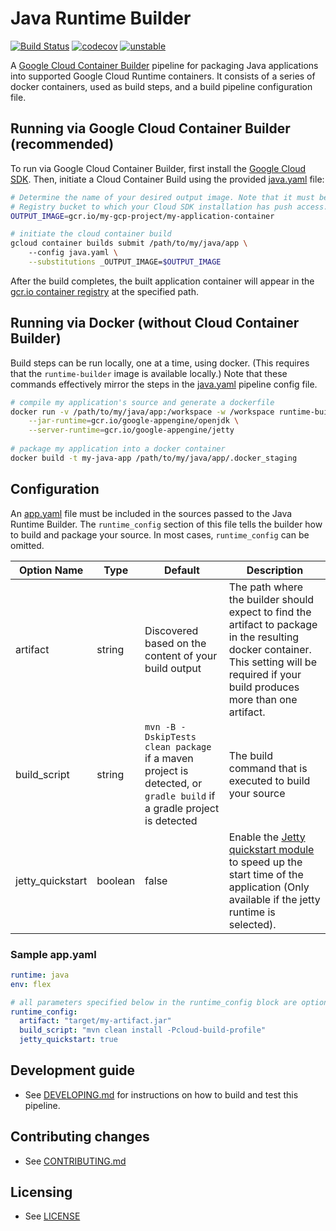 # Java Runtime Builder

[![Build Status](https://travis-ci.org/GoogleCloudPlatform/runtime-builder-java.svg?branch=master)](https://travis-ci.org/GoogleCloudPlatform/runtime-builder-java)
[![codecov](https://codecov.io/gh/GoogleCloudPlatform/runtime-builder-java/branch/master/graph/badge.svg)](https://codecov.io/gh/GoogleCloudPlatform/runtime-builder-java)
[![unstable](http://badges.github.io/stability-badges/dist/unstable.svg)](http://github.com/badges/stability-badges)

A [Google Cloud Container Builder](https://cloud.google.com/container-builder/docs/) pipeline for 
packaging Java applications into supported Google Cloud Runtime containers. It consists of a series
of docker containers, used as build steps, and a build pipeline configuration file.

## Running via Google Cloud Container Builder (recommended)
To run via Google Cloud Container Builder, first install the
[Google Cloud SDK](https://cloud.google.com/sdk/). Then, initiate a Cloud Container Build using the 
provided [java.yaml](java.yaml) file:
```bash
# Determine the name of your desired output image. Note that it must be a path to a Google Container
# Registry bucket to which your Cloud SDK installation has push access.
OUTPUT_IMAGE=gcr.io/my-gcp-project/my-application-container

# initiate the cloud container build
gcloud container builds submit /path/to/my/java/app \ 
    --config java.yaml \
    --substitutions _OUTPUT_IMAGE=$OUTPUT_IMAGE
```
After the build completes, the built application container will appear in the [gcr.io container 
registry](https://cloud.google.com/container-registry/) at the specified path.

## Running via Docker (without Cloud Container Builder)
Build steps can be run locally, one at a time, using docker. (This requires that the `runtime-builder`
image is available locally.) Note that these commands effectively mirror the steps in the
[java.yaml](java.yaml) pipeline config file.

```bash
# compile my application's source and generate a dockerfile
docker run -v /path/to/my/java/app:/workspace -w /workspace runtime-builder \
    --jar-runtime=gcr.io/google-appengine/openjdk \
    --server-runtime=gcr.io/google-appengine/jetty
    
# package my application into a docker container
docker build -t my-java-app /path/to/my/java/app/.docker_staging
```

## Configuration
An [app.yaml](https://cloud.google.com/appengine/docs/flexible/java/configuring-your-app-with-app-yaml) 
file must be included in the sources passed to the Java Runtime Builder. The `runtime_config`
section of this file tells the builder how to build and package your source. In most cases, 
`runtime_config` can be omitted.

| Option Name | Type | Default | Description |
|----------|------|---------|-------------|
| artifact | string |  Discovered based on the content of your build output | The path where the builder should expect to find the artifact to package in the resulting docker container. This setting will be required if your build produces more than one artifact. 
| build_script | string | `mvn -B -DskipTests clean package` if a maven project is detected, or `gradle build` if a gradle project is detected | The build command that is executed to build your source |
| jetty_quickstart | boolean | false | Enable the [Jetty quickstart module](http://www.eclipse.org/jetty/documentation/9.4.x/quickstart-webapp.html) to speed up the start time of the application (Only available if the jetty runtime is selected).

### Sample app.yaml
```yaml
runtime: java
env: flex

# all parameters specified below in the runtime_config block are optional
runtime_config:
  artifact: "target/my-artifact.jar"
  build_script: "mvn clean install -Pcloud-build-profile"
  jetty_quickstart: true
```

## Development guide
* See [DEVELOPING.md](DEVELOPING.md) for instructions on how to build and test this pipeline.

## Contributing changes

* See [CONTRIBUTING.md](CONTRIBUTING.md)

## Licensing

* See [LICENSE](LICENSE)
